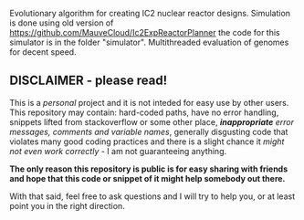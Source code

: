 Evolutionary algorithm for creating IC2 nuclear reactor designs. Simulation is done using old version of https://github.com/MauveCloud/Ic2ExpReactorPlanner the code for this simulator is in the folder "simulator". Multithreaded evaluation of genomes for decent speed.

## DISCLAIMER - please read!

This is a *personal* project and it is not inteded for easy use by other users. This repository may contain: hard-coded paths,
have no error handling, snippets lifted from stackoverflow or some other place, *__inappropriate__ error messages, comments and variable names*, generally disgusting code that
violates many good coding practices and there
is a slight chance it *might not even work correctly* - I am not guaranteeing anything. 

**The only reason this repository is public is for easy sharing with friends and hope that this code or snippet of it
might help somebody out there.**

With that said, feel free to ask questions and I will try to help you, or at least point you in the right direction.
